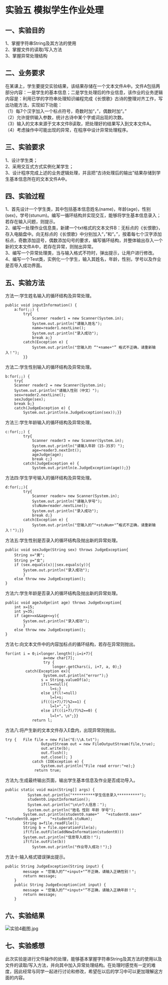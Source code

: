 # 实验五 模拟学生作业处理
## 一、实验目的  
1、掌握字符串String及其方法的使用  
2、掌握文件的读取/写入方法  
3、掌握异常处理结构
## 二、业务要求
在某课上，学生要提交实验结果，该结果存储在一个文本文件A中。文件A包括两部分内容：一是学生的基本信息；二是学生处理后的作业信息，该作业的业务逻辑内容是：利用已学的字符串处理知识编程完成《长恨歌》古诗的整理对齐工作，写出功能方法，实现如下功能：  
（1）每7个汉字加入一个标点符号，奇数时加“，”，偶数时加“。”  
（2）允许提供输入参数，统计古诗中某个字或词出现的次数。  
（3）输入的文本来源于文本文件B读取，把处理好的结果写入到文本文件A。  
（4）考虑操作中可能出现的异常，在程序中设计异常处理程序。
## 三、实验要求
1、设计学生类；  
2、采用交互式方式实例化某学生；  
3、设计程序完成上述的业务逻辑处理，并且把“古诗处理后的输出”结果存储到学生基本信息所在的文本文件A中。
## 四、实验过程
1、首先设计一个学生类，其中包括基本信息姓名(name)，年龄(age)，性别(sex)，学号(stunum)。编写一循环结构并实现交互，能够将学生基本信息录入；若存在输入问题，则提示。  
2、编写一处理作业信息类，新建一个txt格式的文本文件B：无标点的《长恨歌》，存入电脑盘中。向无标点的《长恨歌》中分别加入“，”和“。”，按着每七个汉字添加标点，奇数添加逗号，偶数添加句号的要求，编写循环结构，并整体输出存入一个新的文本文件A中，若存在异常，则抛出异常。  
3、编写一个异常处理类，当与输入格式不符时，弹出提示，让用户进行修改。  
4、编写一个Test类，实例化一个学生，输入其姓名，年龄，性别，学号以及作业是否导入成功界面。
## 五、实验方法
方法一:学生姓名输入的循环结构及异常处理。
```
public void inputInformation() {
	a:for(;;) {
		try{
			Scanner reader1 = new Scanner(System.in);
			System.out.println("请输入姓名");
	        name=reader1.nextLine();
	        System.out.println("录入成功");
	        break a;}
		catch(Exception e) {
			System.out.println("您输入的 “"+name+"” 格式不正确，请重新输入！");
		}}
```
方法二:学生性别输入的循环结构及异常处理。
```
b:for(;;) {
	try{
	Scanner reader2 = new Scanner(System.in);
	System.out.println("请输入性别（中文）");
	sex=reader2.nextLine();
	sexJudge(sex);
	break b;}
	catch(JudgeException e) {
		System.out.println(e.JudgeException(sex));}}
```
方法三:学生年龄输入的循环结构及异常处理。
```
c:for(;;) {
		try{
			Scanner reader3 = new Scanner(System.in);
			System.out.println("请输入年龄（15-35岁）");
			age=reader3.nextInt();
		    ageJudge(age);
		    break c;}
		catch(JudgeException e) {
			System.out.println(e.JudgeException(age));}}
```
方法四:学生学号输入的循环结构及异常处理。
```
d:for(;;){
		try{
			Scanner reader= new Scanner(System.in);
			System.out.println("请输入学号");
			stuNum=reader.nextLine();
	        System.out.println("录入成功");
	        break d;}
		catch(Exception e) {
			System.out.println("您输入的“"+stuNum+"”格式不正确，请重新输入！");}}
```
方法五:学生性别是否录入的循环结构及抛出新的异常处理。
```
public void sexJudge(String sex) throws JudgeException{
	String x="男";
	String y="女";
	if (sex.equals(x)||sex.equals(y)){
		System.out.println("录入成功");
		}
	else throw new JudgeException();
}
```
方法六:学生年龄是否录入的循环结构及抛出新的异常处理。
```
public void ageJudge(int age) throws JudgeException{
	int x=15;
	int y=35;
	if (age>=x&&age<=y){
		System.out.println("录入成功");
		}
	else throw new JudgeException();
}
```
方法七:向文本文件中的内容加标点的循环结构，若存在异常则抛出。
```
for(int i = 0;i<longer.length();i=i+7){
				 a=new char[7];
				 try {
					 longer.getChars(i, i+7, a, 0);} 
         catch(Exception ex){
			     System.out.println("error");}
				s = String.valueOf(a);
				if(l==null){
					l=s;}
				else if(l!=null)
					l=l+s;
				if(((i+7)/7)%2==1) {
					l=l+",";}
				else if(((i+7)/7)%2==0) {
	                l=l+"。\n";}}
			return l;
```
方法八:将产生新的文本文件存入E盘内，出现异常则抛出。
```
try {   File file = new File("E:\\A.txt");
				OutputStream out = new FileOutputStream(file,true);
	            out.write(b);
	            out.flush();
	            out.close(); }
			catch (IOException e) {
				System.out.println("File read error:"+e);}
			 return true;
```
方法九:生成最终输出页面，输出学生基本信息及作业是否成功导入。
```
public static void main(String[] args) {
		  System.out.println("**********学生信息录入**********");
		  student0.inputInformation(); 
		  System.out.println("\n\n个人信息：");
		  System.out.println("姓名 性别 年龄 学号");
    	System.out.println(student0.name+"   "+student0.sex+"    "+student0.age+"    "+student0.stuNum);
		String a=file.readFile();
		String b = file.operationFile(a);
		if(file.outFile(addNewInformation(student0)))
		System.out.println("信息导入成功！");
		if(file.outFile(b))
			System.out.println("作业导入成功！");}
```
方法十:输入格式错误弹出提示。
```
public String JudgeException(String input) {
		message = "您输入的“"+input+"”不正确，请输入正确性别！";
		return message;
	}
	public String JudgeException(int input) {
		message = "您输入的“"+input+"”不正确，请输入正确年龄！";
		return message;
	}
```
## 六、实验结果
![实验4截图.jpg](https://i.loli.net/2020/12/09/cFtoGduw8XZp1I9.jpg)
## 七、实验感想
此次实验是进行文件操作的处理，能够基本掌握字符串String及其方法的使用以及文件的读取/写入方法，并向其中加入异常处理结构。在处理时感觉有一定的难度，因此经常与同学一起进行讨论和修改，希望在以后的学习中可以更加理解这方面的内容。
